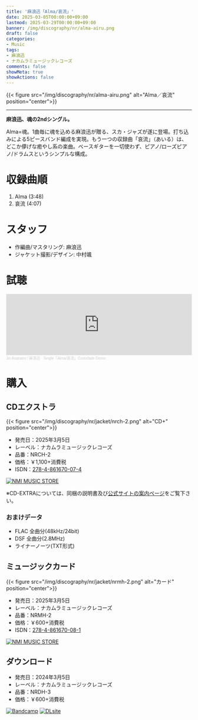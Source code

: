 ```yaml
---
title: '麻浪迅「Alma/哀流」'
date: 2025-03-05T00:00:00+09:00
lastmod: 2025-03-29T00:00:00+09:00
banner: /img/discography/nr/alma-airu.png
draft: false
categories:
- Music
tags:
- 麻浪迅
- ナカムラミュージックレコーズ
comments: false
showMeta: true
showActions: false
---
```


{{< figure src="/img/discography/nr/alma-airu.png" alt="Alma／哀流" position="center">}}

-----

**麻浪迅、魂の2ndシングル。**

Alma=魂。1曲毎に魂を込める麻浪迅が贈る、スカ・ジャズが遂に登場。打ち込みによる5ピースバンド編成を実現。もう一つの収録曲「哀流」（あいる）は、どこか儚げな癒やし系の楽曲。ベースギターを一切使わず、ピアノ/ローズピアノ/ドラムスというシンプルな構成。

# 収録曲順
1. Alma (3:48)
2. 哀流 (4:07)

# スタッフ
- 作編曲/マスタリング: 麻浪迅
- ジャケット撮影/デザイン: 中村颯

# 試聴
<iframe width="100%" height="166" scrolling="no" frameborder="no" allow="autoplay" src="https://w.soundcloud.com/player/?url=https%3A//api.soundcloud.com/tracks/2035732172&color=%23ff5500&auto_play=false&hide_related=false&show_comments=true&show_user=true&show_reposts=false&show_teaser=true"></iframe><div style="font-size: 10px; color: #cccccc;line-break: anywhere;word-break: normal;overflow: hidden;white-space: nowrap;text-overflow: ellipsis; font-family: Interstate,Lucida Grande,Lucida Sans Unicode,Lucida Sans,Garuda,Verdana,Tahoma,sans-serif;font-weight: 100;"><a href="https://soundcloud.com/hayatehay" title="Jin Asanami / 麻浪迅" target="_blank" style="color: #cccccc; text-decoration: none;">Jin Asanami / 麻浪迅</a> · <a href="https://soundcloud.com/hayatehay/alma-airu-crossfade-demo" title="Single「Alma/哀流」Crossfade Demo" target="_blank" style="color: #cccccc; text-decoration: none;">Single「Alma/哀流」Crossfade Demo</a></div>

# 購入
## CDエクストラ
{{< figure src="/img/discography/nr/jacket/nrch-2.png" alt="CD+" position="center">}}

- 発売日：2025年3月5日
- レーベル：ナカムラミュージックレコーズ
- 品番：NRCH-2
- 価格：￥1,100+消費税
- ISDN：[278-4-861670-07-4](https://isdn.jp/2784861670074)

<a href="https://nmimusic.booth.pm/items/6605148" target="_blank"><img src="/img/banner/nmi_music_store.png" alt="NMI MUSIC STORE"></a>

※CD-EXTRAについては、同梱の説明書及び[公式サイトの案内ページ](https://nmimusic.github.io/cdextra/)をご覧下さい。

### おまけデータ
- FLAC 全曲分(48kHz/24bit)
- DSF 全曲分(2.8MHz)
- ライナーノーツ(TXT形式)

## ミュージックカード
{{< figure src="/img/discography/nr/jacket/nrmh-2.png" alt="カード" position="center">}}

- 発売日：2025年3月5日
- レーベル：ナカムラミュージックレコーズ
- 品番：NRMH-2
- 価格：￥600+消費税
- ISDN：[278-4-861670-08-1](https://isdn.jp/2784861670081)

<a href="https://nmimusic.booth.pm/items/6605491" target="_blank"><img src="/img/banner/nmi_music_store.png" alt="NMI MUSIC STORE"></a>

## ダウンロード
- 発売日：2024年3月5日
- レーベル：ナカムラミュージックレコーズ
- 品番：NRDH-3
- 価格：￥600+消費税

<a href="https://jinasanami.bandcamp.com/album/alma-airu" target="_blank"><img src="/img/banner/bandcamp.png" alt="Bandcamp"></a>
<a href="https://www.dlsite.com/home/work/=/product_id/RJ01350054.html" target="_blank"><img src="/img/banner/dlsite.jpg" alt="DLsite"></a>
